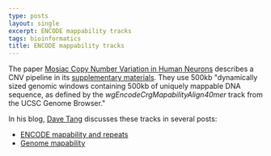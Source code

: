 ```yaml
---
type: posts
layout: single
excerpt: ENCODE mappability tracks
tags: bioinformatics
title: ENCODE mappability tracks
---
```


The paper [Mosiac Copy Number Variation in Human Neurons](https://www.ncbi.nlm.nih.gov/pmc/articles/PMC3975283/)
describes a CNV pipeline in its [supplementary materials](https://www.ncbi.nlm.nih.gov/pmc/articles/PMC3975283/bin/NIHMS561969-supplement-Supplementary_Materials.pdf).  They use 500kb "dynamically sized genomic windows containing 500kb of uniquely mappable DNA sequence, as defined by the *wgEncodeCrgMapabilityAlign40mer* track from the UCSC Genome Browser."

In his blog, [Dave Tang](https://davetang.org/) discusses these tracks in several posts:

- [ENCODE mapability and repeats](https://davetang.org/muse/2013/07/08/encode-mappability/)
- [Genome mapability](https://davetang.org/muse/2012/09/14/genome-mapability/)



